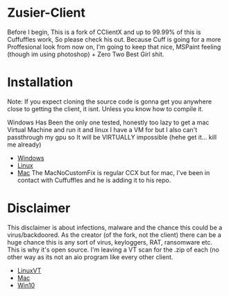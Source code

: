 # Zusier-Client
Before I begin, This is a fork of CClientX and up to 99.99% of this is Cuffuffles work, So please check his out. Because Cuff is going for a more Proffesional look from now on, I'm going to keep that nice, MSPaint feeling (though im using photoshop) + Zero Two Best Girl shit.

# Installation
Note: If you expect cloning the source code is gonna get you anywhere close to getting the client, it isnt. Unless you know how to compile it.

Windows Has Been the only one tested, honestly too lazy to get a mac Virtual Machine and run it and linux I have a VM for but I also can't passthrough my gpu so It will be VIRTUALLY impossible (hehe get it... kill me already)
- [Windows](https://mega.nz/file/fmhXAAaL#IATbXzPYwDfPa-Ax1EJjtABYhqmNVDtXHBvO-ookgG8)
- [Linux](https://mega.nz/file/D6oEmQhQ#540J1xoxUFWrD3Z_OLPC4kgUV5PpGMx5mBPFDMo8abY)
- [Mac](https://mega.nz/file/X3gEgQKA#Q9bM7UULuD6YGgeAhFB0AOGRX111t3EGTwHyMBmYIa8)
 The MacNoCustomFix is regular CCX but for mac, I've been in contact with Cuffuffles and he is adding it to his repo.
 
 # Disclaimer 
 This disclaimer is about infections, malware and the chance this could be a virus/backdoored.
 As the creator (of the fork, not the client) there can be a huge chance this is any sort of virus, keyloggers, RAT, ransomware etc. This is why it's open source. I'm leaving a VT scan for the .zip of each (no other way as its not an aio program like every other client. 
 - [LinuxVT](https://www.virustotal.com/gui/file/8b5b78b3a51c1caaf767315af9127c46665bc9a6874c79e5ba55c620fb70fba6/detection)
 - [Mac](https://www.virustotal.com/gui/file/336ef0fa1ae846bb58647a63381612169e241b40e96301c0cf237117ac8fcf7e/detection)
 - [Win10](https://www.virustotal.com/gui/file/87cc89ecce0cba798218115b4a60a78584ae049012421341a88a3570e6f0930f/detection)
 
